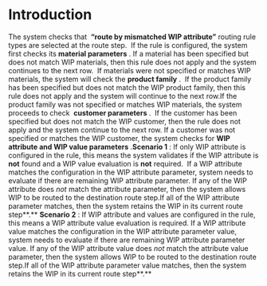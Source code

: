 # Introduction

The system checks that 
**“route by mismatched WIP attribute”** routing rule types are selected at the route step.  If the rule is configured, the system first checks its **material parameters** . If a material has been specified but does not match WIP materials, then this rule does not apply and the system continues to the next row.  If materials were not specified or matches WIP materials, the system will check the **product family** .  If the product family has been specified but does not match the WIP product family, then this rule does not apply and the system will continue to the next row.If the product family was not specified or matches WIP materials, the system proceeds to check 
**customer parameters** .  If the customer has been specified but does not match the WIP customer, then the rule does not apply and the system continue to the next row. If a customer was not specified or matches the WIP customer, the system checks for **WIP attribute and WIP value parameters** .**Scenario 1** 
: If only WIP attribute is configured in the rule, this means the system validates if the WIP attribute is **not** found and a WIP value evaluation is **not** required. 
If a WIP attribute matches the configuration in the WIP attribute parameter, system needs to evaluate if there are remaining WIP attribute parameter. If any of the WIP attribute does *not* match the attribute parameter, then the system allows WIP to be routed to the destination route step.If all of the WIP attribute parameter matches, then the system retains the WIP in its current route step**.** **Scenario 2** 
: If WIP attribute and values are configured in the rule, this means a WIP attribute value evaluation is required. If a WIP attribute value matches the configuration in the WIP attribute parameter value, system needs to evaluate if there are remaining WIP attribute parameter value. If any of the WIP attribute value does *not* match the attribute value parameter, then the system allows WIP to be routed to the destination route step.If all of the WIP attribute parameter value matches, then the system retains the WIP in its current route step**.** 

